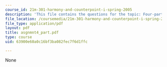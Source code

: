 ```yaml
---
course_id: 21m-301-harmony-and-counterpoint-i-spring-2005
description: 'This file contains the questions for the topic: Four-part Writing.'
file_location: /coursemedia/21m-301-harmony-and-counterpoint-i-spring-2005/63900e60a0c16bf3ba082fec7f6d1ffc_asgnmnt4_part.pdf
file_type: application/pdf
layout: pdf
title: asgnmnt4_part.pdf
type: course
uid: 63900e60a0c16bf3ba082fec7f6d1ffc

---
```

None